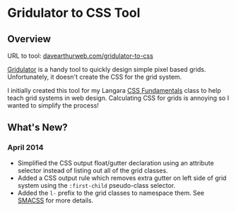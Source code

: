 # Gridulator to CSS Tool

## Overview

URL to tool: [davearthurweb.com/gridulator-to-css](http://davearthurweb.com/gridulator-to-css)

[Gridulator](http://gridulator.com) is a handy tool to quickly design simple pixel based grids. Unfortunately, it doesn't create the CSS for the grid system.

I initially created this tool for my Langara [CSS Fundamentals](http://davearthurweb.com/courses/css/) class to help teach grid systems in web design. Calculating CSS for grids is annoying so I wanted to simplify the process!

## What's New?

### April 2014

* Simplified the CSS output float/gutter declaration using an attribute selector instead of listing out all of the grid classes.
* Added a CSS output rule which removes extra gutter on left side of grid system using the <code>:first-child</code> pseudo-class selector.
* Added the <code>l-</code> prefix to the grid classes to namespace them. See [SMACSS](http://smacss.com/book/type-layout) for more details.



